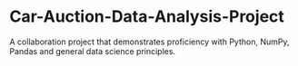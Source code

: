 # Car-Auction-Data-Analysis-Project
A collaboration project that demonstrates proficiency with Python, NumPy, Pandas and general data science principles.

